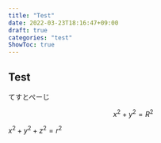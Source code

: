 ```yaml
---
title: "Test"
date: 2022-03-23T18:16:47+09:00
draft: true
categories: "test"
ShowToc: true
---
```


## Test

てすとぺーじ

$$x^2 + y^2 = R^2$$

$x^2+y^2+z^2=r^2$